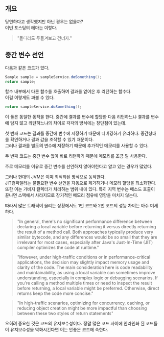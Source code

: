 ## 개요

당연하다고 생각했지만 아닌 경우는 없을까?  
이번 포스팅의 테마는 이렇다.
> "돌다리도 두들겨보고 건너자."

## 중간 변수 선언

다음과 같은 코드가 있다.
```java
Sample sample = sampleService.doSomething();
return sample;
```

함수 내부에서 다른 함수를 호출하여 결과를 얻어온 후 리턴하는 함수다.  
이걸 이렇게도 짜볼 수 있다.
```java
return sampleService.doSomething();
```

이 둘은 동일한 동작을 한다. 중간에 결과를 변수에 할당한 다음 리턴하느냐 결과를 변수에 담지 않고 리턴하느냐의 차이로 각각의 방식에는 장단점이 있는데.  

첫 번째 코드는 결과를 중간에 변수에 저장하기 때문에 디버깅하기 유리하다. 중간상태를 확인하거나 결과 값을 조작할 수 있기 때문이다.  
그러나 결과를 별도의 변수에 저장하기 때문에 추가적인 메모리를 사용할 수 있다.

두 번째 코드는 중간 변수 없이 바로 리턴하기 때문에 메모리를 조금 덜 사용한다.

주로 메모리를 이유로 중간 변수를 선언하지 않아야한다고 알고 있는 경우가 많았다. 

그러나 현대의 JVM은 이미 최적화된 방식으로 동작한다.  
JIT컴파일러는 불필요한 변수 선언을 자동으로 제거하거나 메모리 할당을 최소화한다.  
또한 이는 가비지 컬렉터가 처리하는 범위 내에 있다. 특히 지역 변수는 메소드 호출이 끝나면 스택에서 사라지므로 장기적인 메모리 점유에 영향을 미치지 않는다.

따라서 많은 트래픽이 몰리는 상황에서도 1번 코드와 2번 코드의 성능 차이는 아주 미세하다.

> "**I**n general, there's no significant performance difference between declaring a local variable before returning it versus directly returning the result of a method call. Both approaches typically produce very similar bytecode, and any differences would be so small that they are irrelevant for most cases, especially after Java's Just-In-Time (JIT) compiler optimizes the code at runtime."

> "**H**owever, under high-traffic conditions or in performance-critical applications, the decision may slightly impact memory usage and clarity of the code. The main consideration here is code readability and maintainability, as using a local variable can sometimes improve understanding, especially in complex logic or debugging scenarios. If you're calling a method multiple times or need to inspect the result before returning, a local variable might be preferred. Otherwise, direct returns keep the code more concise."

> "**I**n high-traffic scenarios, optimizing for concurrency, caching, or reducing object creation might be more impactful than choosing between these two styles of return statements​"

오히려 중요한 것은 코드의 유지보수성이다. 정말 많은 코드 사이에 인라인화 된 코드들이 유지보수성을 악화시킨다면 이는 안좋은 코드에 속한다.